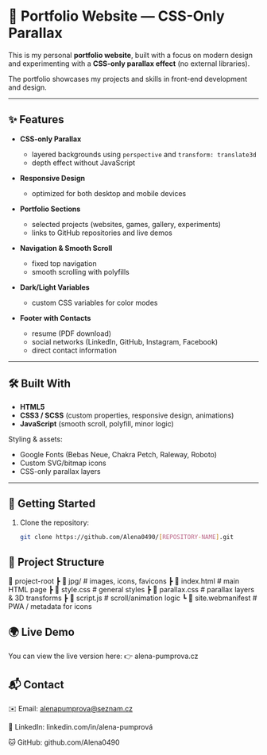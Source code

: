 # 🌌 Portfolio Website — CSS-Only Parallax  

This is my personal **portfolio website**, built with a focus on modern design and experimenting with a **CSS-only parallax effect** (no external libraries).  

The portfolio showcases my projects and skills in front-end development and design.  

---

## ✨ Features  

- **CSS-only Parallax**  
  - layered backgrounds using `perspective` and `transform: translate3d`  
  - depth effect without JavaScript  

- **Responsive Design**  
  - optimized for both desktop and mobile devices  

- **Portfolio Sections**  
  - selected projects (websites, games, gallery, experiments)  
  - links to GitHub repositories and live demos  

- **Navigation & Smooth Scroll**  
  - fixed top navigation  
  - smooth scrolling with polyfills  

- **Dark/Light Variables**  
  - custom CSS variables for color modes  

- **Footer with Contacts**  
  - resume (PDF download)  
  - social networks (LinkedIn, GitHub, Instagram, Facebook)  
  - direct contact information  

---

## 🛠️ Built With  

- **HTML5**  
- **CSS3 / SCSS** (custom properties, responsive design, animations)  
- **JavaScript** (smooth scroll, polyfill, minor logic)  

Styling & assets:  
- Google Fonts (Bebas Neue, Chakra Petch, Raleway, Roboto)  
- Custom SVG/bitmap icons  
- CSS-only parallax layers  

---

## 🚀 Getting Started  

1. Clone the repository:  
   ```bash
   git clone https://github.com/Alena0490/[REPOSITORY-NAME].git

## 📂 Project Structure

📁 project-root
 ┣ 📁 jpg/                # images, icons, favicons
 ┣ 📄 index.html          # main HTML page
 ┣ 📄 style.css           # general styles
 ┣ 📄 parallax.css        # parallax layers & 3D transforms
 ┣ 📄 script.js           # scroll/animation logic
 ┗ 📄 site.webmanifest    # PWA / metadata for icons

## 🌍 Live Demo

You can view the live version here:
👉 alena-pumprova.cz

## 📬 Contact

✉️ Email: alenapumprova@seznam.cz

💼 LinkedIn: linkedin.com/in/alena-pumprová

🐱 GitHub: github.com/Alena0490
 

